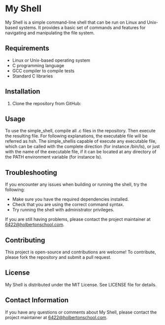 # My Shell

My Shell is a simple command-line shell that can be run on Linux and Unix-based systems. It provides a basic set of commands and features for navigating and manipulating the file system.

## Requirements

- Linux or Unix-based operating system
- C programming language
- GCC compiler to compile tests
- Standard C libraries

## Installation

1. Clone the repository from GitHub:


## Usage

To use the simple_shell, compile all .c files in the repository. Then execute the resulting file. For following explanations, the executable file will be referred as hsh. The simple_shellis capable of execute any executable file, which can be called with the complete direction (for instance /bin/ls), or just with the name of the executable file, if it can be located at any directory of the PATH environment variable (for instance ls).

## Troubleshooting

If you encounter any issues when building or running the shell, try the following:

- Make sure you have the required dependencies installed.
- Check that you are using the correct command syntax.
- Try running the shell with administrator privileges.

If you are still having problems, please contact the project maintainer at 6422@holbertonschool.com.

## Contributing

This project is open-source and contributions are welcome! To contribute, please fork the repository and submit a pull request.

## License

My Shell is distributed under the MIT License. See LICENSE file for details.

## Contact Information

If you have any questions or comments about My Shell, please contact the project maintainer at 6422@holbertonschool.com.
